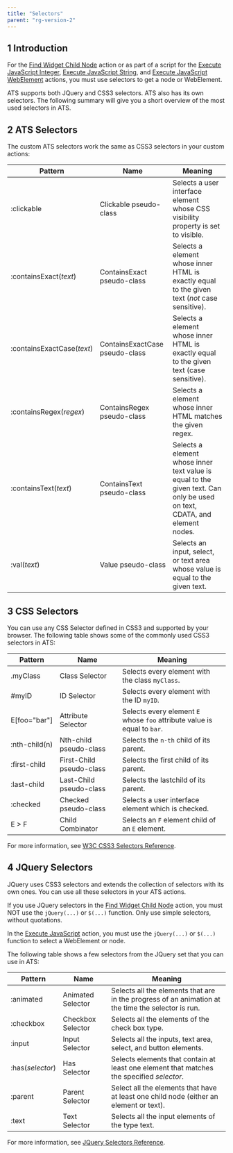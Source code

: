 ```yaml
---
title: "Selectors"
parent: "rg-version-2"
---
```


## 1 Introduction

For the [Find Widget Child Node](/addons/ats/refguide/rg-version-1/find-widget-child-node) action or as part of a script for the [Execute JavaScript Integer](/addons/ats/refguide/rg-version-1/execute-javascript-integer), [Execute JavaScript String](/addons/ats/refguide/rg-version-1/execute-javascript-string), and [Execute JavaScript WebElement](/addons/ats/refguide/rg-version-1/execute-javascript-webelement) actions, you must use selectors to get a node or WebElement.

ATS supports both JQuery and CSS3 selectors. ATS also has its own selectors. The following summary will give you a short overview of the most used selectors in ATS. 

## 2 ATS Selectors

The custom ATS selectors work the same as CSS3 selectors in your custom actions:

| Pattern                    | Name                           | Meaning                                  |
| -------------------------- | ------------------------------ | ---------------------------------------- |
| :clickable                 | Clickable pseudo-class         | Selects a user interface element whose CSS visibility property is set to visible. |
| :containsExact(*text*)     | ContainsExact pseudo-class     | Selects a element whose inner HTML is exactly equal to the given text (*not* case sensitive). |
| :containsExactCase(*text*) | ContainsExactCase pseudo-class | Selects a element whose inner HTML is exactly equal to the given text (case sensitive). |
| :containsRegex(*regex*)    | ContainsRegex pseudo-class     | Selects a element whose inner HTML matches the given regex. |
| :containsText(*text*)      | ContainsText pseudo-class      | Selects a element whose inner text value is equal to the given text. Can only be used on text, CDATA, and element nodes. |
| :val(*text*)               | Value pseudo-class             | Selects an input, select, or text area whose value is equal to the given text. |

## 3 CSS Selectors

You can use any CSS Selector defined in CSS3 and supported by your browser. The following table shows some of the commonly used CSS3 selectors in ATS:

| Pattern       | Name                     | Meaning                                  |
| ------------- | ------------------------ | ---------------------------------------- |
| .myClass      | Class Selector           | Selects every element with the class `myClass`. |
| #myID         | ID Selector              | Selects every element with the ID `myID`.  |
| E[foo="bar"]  | Attribute Selector       | Selects every element `E`  whose `foo` attribute value is equal to `bar`. |
| :nth-child(n) | Nth-child pseudo-class   | Selects the `n-th` child of its parent. |
| :first-child  | First-Child pseudo-class | Selects the first child of its parent. |
| :last-child   | Last-Child pseudo-class  | Selects the lastchild of its parent. |
| :checked      | Checked pseudo-class     | Selects a user interface element which is checked. |
| E > F         | Child Combinator         | Selects an `F` element child of an `E` element. |

For more information, see [W3C CSS3 Selectors Reference](http://www.w3.org/TR/css3-selectors/).

## 4 JQuery Selectors

JQuery uses CSS3 selectors and extends the collection of selectors with its own ones. You can use all these selectors in your ATS actions.

If you use JQuery selectors in the [Find Widget Child Node](/addons/ats/refguide/rg-version-1/find-widget-child-node) action, you must NOT use the `jQuery(...)` or `$(...)` function. Only use simple selectors, without quotations.

In the [Execute JavaScript](/addons/ats/refguide/rg-version-1/execute-javascript-integer) action, you must use the `jQuery(...)` or `$(...)` function to select a WebElement or node.

The following table shows a few selectors from the JQuery set that you can use in ATS:

| Pattern          | Name              | Meaning                                  |
| ---------------- | ----------------- | ---------------------------------------- |
| :animated        | Animated Selector | Selects all the elements that are in the progress of an animation at the time the selector is run. |
| :checkbox        | Checkbox Selector | Selects all the elements of the check box type.   |
| :input           | Input Selector    | Selects all the inputs, text area, select, and button elements. |
| :has(*selector*) | Has Selector      | Selects elements that contain at least one element that matches the specified *selector*. |
| :parent          | Parent Selector   | Select all the elements that have at least one child node (either an element or text). |
| :text            | Text Selector     | Selects all the input elements of the type text. |

For more information, see [JQuery Selectors Reference](https://api.jquery.com/category/selectors/).
